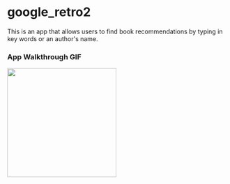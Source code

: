 # google_retro2

This is an app that allows users to find book recommendations by typing in key words or an author's name.

### App Walkthrough GIF

<img src="http://g.recordit.co/xYiwr8MYBF.gif" width=250><br>

